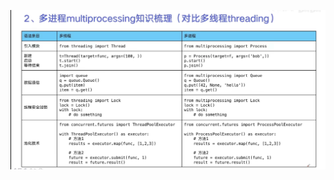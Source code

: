 <!--
 * @Descripttion: 
 * @Author: 只会Ctrl CV的菜鸟
 * @version: 
 * @Date: 2022-11-20 21:12:58
 * @LastEditTime: 2022-12-29 15:22:35
-->
![多线程多进程对比](images/多线程多进程对比.png)